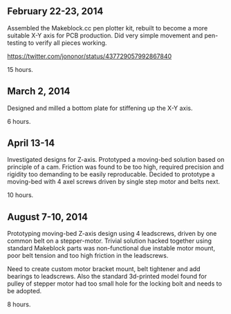 
February 22-23, 2014
--------------------
Assembled the Makeblock.cc pen plotter kit,
rebuilt to become a more suitable X-Y axis for PCB production.
Did very simple movement and pen-testing to verify all pieces
working.

https://twitter.com/jononor/status/437729057992867840

15 hours.

March 2, 2014
-------------
Designed and milled a bottom plate for stiffening up the X-Y axis.

6 hours.

April 13-14
-------------
Investigated designs for Z-axis. Prototyped a moving-bed
solution based on principle of a cam. Friction was found to
be too high, required precision and rigidity too demanding
to be easily reproducable.
Decided to prototype a moving-bed with 4 axel screws driven by
single step motor and belts next.

10 hours.

August 7-10, 2014
-------------------
Prototyping moving-bed Z-axis design using 4 leadscrews,
driven by one common belt on a stepper-motor.
Trivial solution hacked together using standard Makeblock parts was non-functional
due instable motor mount, poor belt tension and too high friction in the leadscrews.

Need to create custom motor bracket mount, belt tightener and add bearings to leadscrews.
Also the standard 3d-printed model found for pulley of stepper motor
had too small hole for the locking bolt and needs to be adopted.

8 hours.


